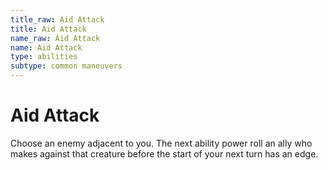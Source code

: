 ```yaml
---
title_raw: Aid Attack
title: Aid Attack
name_raw: Aid Attack
name: Aid Attack
type: abilities
subtype: common maneuvers
---
```


# Aid Attack

Choose an enemy adjacent to you. The next ability power roll an ally who makes against that creature before the start of your next turn has an edge.

